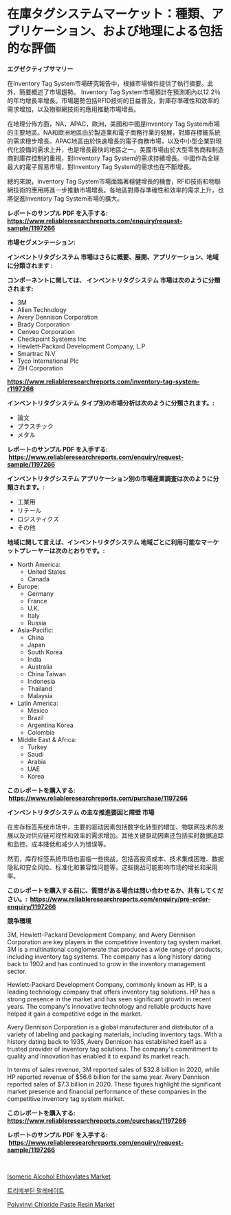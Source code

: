 <p><h1>在庫タグシステムマーケット：種類、アプリケーション、および地理による包括的な評価</h1></p><p><strong>エグゼクティブサマリー</strong></p>
<p><p>在Inventory Tag System市場研究報告中，根據市場條件提供了執行摘要。此外，簡要概述了市場趨勢。 Inventory Tag System市場預計在預測期內以12.2％的年均增長率增長。市場趨勢包括RFID技術的日益普及，對庫存準確性和效率的需求增加，以及物聯網技術的應用推動市場增長。</p><p>在地理分佈方面，NA，APAC，歐洲，美國和中國是Inventory Tag System市場的主要地區。NA和歐洲地區由於製造業和電子商務行業的發展，對庫存標籤系統的需求穩步增長。APAC地區由於快速增長的電子商務市場，以及中小型企業對現代化設備的需求上升，也是增長最快的地區之一。美國市場由於大型零售商和制造商對庫存控制的重視，對Inventory Tag System的需求持續增長。中國作為全球最大的電子貿易市場，對Inventory Tag System的需求也在不斷增長。</p><p>總的來說，Inventory Tag System市場面臨著穩健增長的機會，RFID技術和物聯網技術的應用將進一步推動市場增長。各地區對庫存準確性和效率的需求上升，也將促進Inventory Tag System市場的擴大。</p></p>
<p><strong>レポートのサンプル PDF を入手する: <a href="https://www.reliableresearchreports.com/enquiry/request-sample/1197266">https://www.reliableresearchreports.com/enquiry/request-sample/1197266</a></strong></p>
<p><strong>市場セグメンテーション:</strong></p>
<p><strong> インベントリタグシステム 市場はさらに概要、展開、アプリケーション、地域に分類されます :</strong></p>
<p><strong>コンポーネントに関しては、 インベントリタグシステム 市場は次のように分類されます: &nbsp;</strong></p>
<p><ul><li>3M</li><li>Alien Technology</li><li>Avery Dennison Corporation</li><li>Brady Corporation</li><li>Cenveo Corporation</li><li>Checkpoint Systems Inc</li><li>Hewlett-Packard Development Company, L.P</li><li>Smartrac N.V</li><li>Tyco International Plc</li><li>ZIH Corporation</li></ul></p>
<p><strong><a href="https://www.reliableresearchreports.com/inventory-tag-system-r1197266">https://www.reliableresearchreports.com/inventory-tag-system-r1197266</a></strong></p>
<p><strong> インベントリタグシステム タイプ別の市場分析は次のように分類されます。:</strong></p>
<p><ul><li>論文</li><li>プラスチック</li><li>メタル</li></ul></p>
<p><strong>レポートのサンプル PDF を入手する: &nbsp;<a href="https://www.reliableresearchreports.com/enquiry/request-sample/1197266">https://www.reliableresearchreports.com/enquiry/request-sample/1197266</a></strong></p>
<p><strong> インベントリタグシステム アプリケーション別の市場産業調査は次のように分類されます。:</strong></p>
<p><ul><li>工業用</li><li>リテール</li><li>ロジスティクス</li><li>その他</li></ul></p>
<p><strong>地域に関して言えば、インベントリタグシステム 地域ごとに利用可能なマーケットプレーヤーは次のとおりです。:</strong></p>
<p><ul>
    <li>
        North America:
        <ul>
            <li>United States</li>
            <li>Canada</li>
        </ul>
    </li>
    <li>
        Europe:
        <ul>
            <li>Germany</li>
            <li>France</li>
            <li>U.K.</li>
            <li>Italy</li>
            <li>Russia</li>
        </ul>
    </li>
    <li>
        Asia-Pacific:
        <ul>
            <li>China</li>
            <li>Japan</li>
            <li>South Korea</li>
            <li>India</li>
            <li>Australia</li>
            <li>China Taiwan</li>
            <li>Indonesia</li>
            <li>Thailand</li>
            <li>Malaysia</li>
        </ul>
    </li>
    <li>
        Latin America:
        <ul>
            <li>Mexico</li>
            <li>Brazil</li>
            <li>Argentina Korea</li>
            <li>Colombia</li>
        </ul>
    </li>
    <li>
        Middle East & Africa:
        <ul>
            <li>Turkey</li>
            <li>Saudi</li>
            <li>Arabia</li>
            <li>UAE</li>
            <li>Korea</li>
        </ul>
    </li>
    </ul></p>
<p><strong>このレポートを購入する: &nbsp;<a href="https://www.reliableresearchreports.com/purchase/1197266">https://www.reliableresearchreports.com/purchase/1197266</a></strong></p>
<p><strong>インベントリタグシステム の主な推進要因と障壁 市場</strong></p>
<p><p>在库存标签系统市场中，主要的驱动因素包括数字化转型的增加、物联网技术的发展以及对供应链可视性和效率的需求增加。其他关键驱动因素还包括实时数据追踪和监控、成本降低和减少人为错误等。</p><p>然而，库存标签系统市场也面临一些挑战，包括高投资成本、技术集成困难、数据隐私和安全风险、标准化和兼容性问题等。这些挑战可能影响市场的增长和采用率。</p></p>
<p><strong>このレポートを購入する前に、質問がある場合は問い合わせるか、共有してください。:&nbsp; <a href="https://www.reliableresearchreports.com/enquiry/pre-order-enquiry/1197266">https://www.reliableresearchreports.com/enquiry/pre-order-enquiry/1197266</a></strong></p>
<p><strong>競争環境</strong></p>
<p><p>3M, Hewlett-Packard Development Company, and Avery Dennison Corporation are key players in the competitive inventory tag system market. 3M is a multinational conglomerate that produces a wide range of products, including inventory tag systems. The company has a long history dating back to 1902 and has continued to grow in the inventory management sector.</p><p>Hewlett-Packard Development Company, commonly known as HP, is a leading technology company that offers inventory tag solutions. HP has a strong presence in the market and has seen significant growth in recent years. The company's innovative technology and reliable products have helped it gain a competitive edge in the market.</p><p>Avery Dennison Corporation is a global manufacturer and distributor of a variety of labeling and packaging materials, including inventory tags. With a history dating back to 1935, Avery Dennison has established itself as a trusted provider of inventory tag solutions. The company's commitment to quality and innovation has enabled it to expand its market reach.</p><p>In terms of sales revenue, 3M reported sales of $32.8 billion in 2020, while HP reported revenue of $56.6 billion for the same year. Avery Dennison reported sales of $7.3 billion in 2020. These figures highlight the significant market presence and financial performance of these companies in the competitive inventory tag system market.</p></p>
<p><strong>このレポートを購入する: &nbsp; <a href="https://www.reliableresearchreports.com/purchase/1197266">https://www.reliableresearchreports.com/purchase/1197266</a></strong></p>
<p><strong>レポートのサンプル PDF を入手する: &nbsp;<a href="https://www.reliableresearchreports.com/enquiry/request-sample/1197266">https://www.reliableresearchreports.com/enquiry/request-sample/1197266</a></strong><strong></strong></p>
<p>&nbsp;</p>
<p><p><a href="https://issuu.com/reportprime-2/docs/isomeric-alcohol-ethoxylates-market-size-2030.pptx">Isomeric Alcohol Ethoxylates Market</a></p><p><a href="https://github.com/KellyLyncyh543964/Market-Research-Report-List-1/blob/main/342802431622.md">트리메부틴 말레에이트</a></p><p><a href="https://issuu.com/reportprime-2/docs/polyvinyl-chloride-paste-resin-market-size-2030.pp">Polyvinyl Chloride Paste Resin Market</a></p></p>